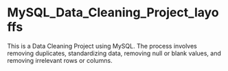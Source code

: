# MySQL_Data_Cleaning_Project_layoffs
This is a Data Cleaning Project using MySQL. The process involves removing duplicates, standardizing data,  removing null or blank values, and removing irrelevant rows or columns.
